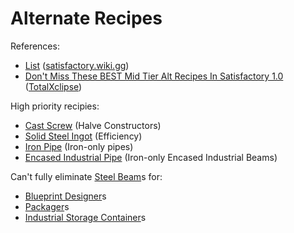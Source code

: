 # Alternate Recipes

References:
*   [List](https://satisfactory.wiki.gg/wiki/Hard_Drive#List_of_alternate_recipes) ([satisfactory.wiki.gg])
*   [Don't Miss These BEST Mid Tier Alt Recipes In Satisfactory 1.0](https://www.youtube.com/watch?v=h9RXDhZeW2o) ([TotalXclipse])

High priority recipies:
*   [Cast Screw](https://satisfactory.wiki.gg/wiki/Screw#Crafting) (Halve Constructors)
*   [Solid Steel Ingot](https://satisfactory.wiki.gg/wiki/Steel_Ingot) (Efficiency)
*   [Iron Pipe](https://satisfactory.wiki.gg/wiki/Steel_Pipe#Crafting) (Iron-only pipes)
*   [Encased Industrial Pipe](https://satisfactory.wiki.gg/wiki/Encased_Industrial_Beam) (Iron-only Encased Industrial Beams)

Can't fully eliminate [Steel Beam](https://satisfactory.wiki.gg/wiki/Steel_Beam)s for:
*   [Blueprint Designer](https://satisfactory.wiki.gg/wiki/Blueprint_Designer#Mk.1-0)s
*   [Packager](https://satisfactory.wiki.gg/wiki/Packager)s
*   [Industrial Storage Container](https://satisfactory.wiki.gg/wiki/Storage_Container#tabber-tabpanel-Industrial-0)s



[satisfactory.wiki.gg]: https://satisfactory.wiki.gg/

<!-- Creators -->
[ImKibitz]:         https://www.youtube.com/@ImKibitz
[TotalXclipse]:     https://www.youtube.com/@TotalXclipse
[excrubulent]:      https://www.youtube.com/@excrubulent
